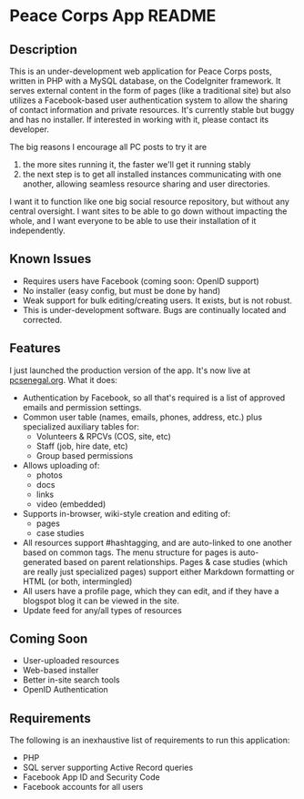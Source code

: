 # Peace Corps App README

## Description

This is an under-development web application for Peace Corps posts, written in PHP with a MySQL database, on the CodeIgniter framework. It serves external content in the form of pages (like a traditional site) but also utilizes a Facebook-based user authentication system to allow the sharing of contact information and private resources. It's currently stable but buggy and has no installer. If interested in working with it, please contact its developer.

The big reasons I encourage all PC posts to try it are

1. the more sites running it, the faster we'll get it running stably
2. the next step is to get all installed instances communicating with one another, allowing seamless resource sharing and user directories.

I want it to function like one big social resource repository, but without any central oversight. I want sites to be able to go down without impacting the whole, and I want everyone to be able to use their installation of it independently.

## Known Issues

* Requires users have Facebook (coming soon: OpenID support)
* No installer (easy config, but must be done by hand)
* Weak support for bulk editing/creating users. It exists, but is not robust.
* This is under-development software. Bugs are continually located and corrected.

## Features

I just launched the production version of the app. It's now live at [pcsenegal.org](http://pcsenegal.org). What it does:

* Authentication by Facebook, so all that's required is a list of approved emails and permission settings.
* Common user table (names, emails, phones, address, etc.) plus specialized auxiliary tables for:
	* Volunteers & RPCVs (COS, site, etc)
	* Staff (job, hire date, etc)
	* Group based permissions
* Allows uploading of:
	* photos
	* docs
	* links
	* video (embedded)
* Supports in-browser, wiki-style creation and editing of:
	* pages
	* case studies
* All resources support #hashtagging, and are auto-linked to one another based on common tags. The menu structure for pages is auto-generated based on parent relationships. Pages & case studies (which are really just specialized pages) support either Markdown formatting or HTML (or both, intermingled)
* All users have a profile page, which they can edit, and if they have a blogspot blog it can be viewed in the site.
* Update feed for any/all types of resources

## Coming Soon

* User-uploaded resources
* Web-based installer
* Better in-site search tools
* OpenID Authentication

## Requirements

The following is an inexhaustive list of requirements to run this application:

* PHP
* SQL server supporting Active Record queries
* Facebook App ID and Security Code
* Facebook accounts for all users